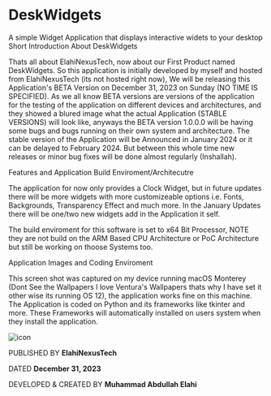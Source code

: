 # DeskWidgets
A simple Widget Application that displays interactive widets to your desktop
Short Introduction About DeskWidgets

Thats all about ElahiNexusTech, now about our First Product named DeskWidgets. So this application is initially developed by myself and hosted from ElahiNexusTech (its not hosted right now), We will be releasing this Application's BETA Version on December 31, 2023 on Sunday (NO TIME IS SPECIFIED). As we all know BETA versions are versions of the application for the testing of the application on different devices and architectures, and they showed a blured image what the actual Application (STABLE VERSIONS) will look like, anyways the BETA version 1.0.0.0 will be having some bugs and bugs running on their own system and architecture. The stable version of the Application will be Announced in January 2024 or it can be delayed to February 2024. But between this whole time new releases or minor bug fixes will be done almost regularly (Inshallah).



Features and Application Build Enviroment/Architecutre

The application for now only provides a Clock Widget, but in future updates there will be more widgets with more customizeable options i.e. Fonts, Backgrounds, Transparency Effect and much more. In the January Updates there will be one/two new widgets add in the Application it self. 

The build enviroment for this software is set to x64 Bit Processor, NOTE they are not build on the ARM Based CPU Architecture or PoC Architecture but still be working on thoose Systems too. 

Application Images and Coding Enviroment

This screen shot was captured on my device running macOS Monterey (Dont See the Wallpapers I love Ventura's Wallpapers thats why I have set it other wise its running OS 12), the application works fine on this machine. The Application is coded on Python and its frameworks like tkinter and more. These Frameworks will automatically installed on users system when they install the application.

![icon](https://github.com/elahinexustech/DeskWidgets/assets/141256860/1bcd81a7-48c5-400e-a0f5-e640764922c9)


PUBLISHED BY **ElahiNexusTech**

DATED **December 31, 2023**

DEVELOPED & CREATED BY **Muhammad Abdullah Elahi**
